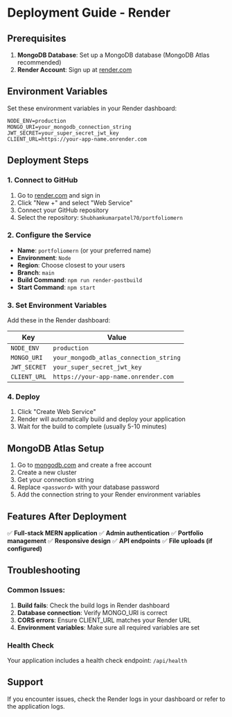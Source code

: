 # Deployment Guide - Render

## Prerequisites

1. **MongoDB Database**: Set up a MongoDB database (MongoDB Atlas recommended)
2. **Render Account**: Sign up at [render.com](https://render.com)

## Environment Variables

Set these environment variables in your Render dashboard:

```
NODE_ENV=production
MONGO_URI=your_mongodb_connection_string
JWT_SECRET=your_super_secret_jwt_key
CLIENT_URL=https://your-app-name.onrender.com
```

## Deployment Steps

### 1. Connect to GitHub
1. Go to [render.com](https://render.com) and sign in
2. Click "New +" and select "Web Service"
3. Connect your GitHub repository
4. Select the repository: `Shubhamkumarpatel70/portfoliomern`

### 2. Configure the Service
- **Name**: `portfoliomern` (or your preferred name)
- **Environment**: `Node`
- **Region**: Choose closest to your users
- **Branch**: `main`
- **Build Command**: `npm run render-postbuild`
- **Start Command**: `npm start`

### 3. Set Environment Variables
Add these in the Render dashboard:

| Key | Value |
|-----|-------|
| `NODE_ENV` | `production` |
| `MONGO_URI` | `your_mongodb_atlas_connection_string` |
| `JWT_SECRET` | `your_super_secret_jwt_key` |
| `CLIENT_URL` | `https://your-app-name.onrender.com` |

### 4. Deploy
1. Click "Create Web Service"
2. Render will automatically build and deploy your application
3. Wait for the build to complete (usually 5-10 minutes)

## MongoDB Atlas Setup

1. Go to [mongodb.com](https://mongodb.com) and create a free account
2. Create a new cluster
3. Get your connection string
4. Replace `<password>` with your database password
5. Add the connection string to your Render environment variables

## Features After Deployment

✅ **Full-stack MERN application**
✅ **Admin authentication**
✅ **Portfolio management**
✅ **Responsive design**
✅ **API endpoints**
✅ **File uploads (if configured)**

## Troubleshooting

### Common Issues:

1. **Build fails**: Check the build logs in Render dashboard
2. **Database connection**: Verify MONGO_URI is correct
3. **CORS errors**: Ensure CLIENT_URL matches your Render URL
4. **Environment variables**: Make sure all required variables are set

### Health Check
Your application includes a health check endpoint: `/api/health`

## Support
If you encounter issues, check the Render logs in your dashboard or refer to the application logs.
